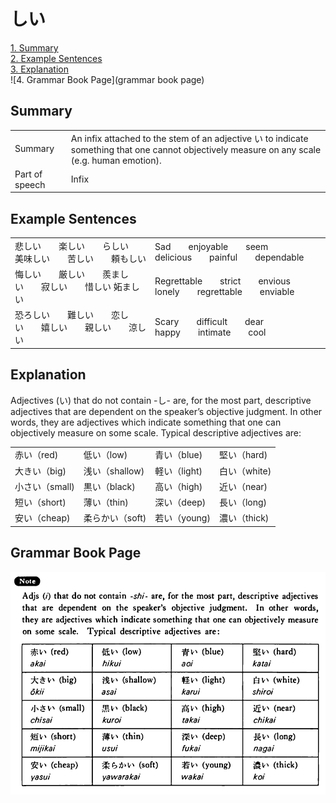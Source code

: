 # しい

[1. Summary](#summary)<br>
[2. Example Sentences](#example-sentences)<br>
[3. Explanation](#explanation)<br>
![4. Grammar Book Page](grammar book page)<br>


## Summary

<table><tr>   <td>Summary</td>   <td>An infix attached to the stem of an adjective い to indicate something that one cannot objectively measure on any scale (e.g. human emotion).</td></tr><tr>   <td>Part of speech</td>   <td>Infix</td></tr></table>

## Example Sentences

<table><tr>   <td>悲しい  楽しい  らしい  美味しい  苦しい  頼もしい</td>   <td>Sad  enjoyable  seem  delicious  painful  dependable</td></tr><tr>   <td>悔しい  厳しい  羨ましい  寂しい  惜しい&nbsp;妬ましい</td>   <td>Regrettable&emsp;&emsp;strict&emsp;&emsp;envious&emsp;&emsp;lonely&emsp;&emsp;regrettable&emsp;&emsp;enviable</td></tr><tr>   <td>恐ろしい  難しい  恋しい  嬉しい  親しい  涼しい</td>   <td>Scary&emsp;&emsp;difficult&emsp;&emsp;dear&emsp;&emsp;happy&emsp;&emsp;intimate&emsp;&emsp;cool</td></tr></table>

## Explanation

<p>Adjectives (い) that do not contain -<span class="cloze">し</span>- are, for the most part, descriptive adjectives that are dependent on the speaker’s objective judgment. In other words, they are adjectives which indicate something that one can objectively measure on some scale. Typical descriptive adjectives are:</p>  <table class="table"> <tbody>  <tr class="tr"> <td class="td">赤い（red)</td> <td class="td">低い（low)</td> <td class="td">青い（blue)</td> <td class="td">堅い（hard)</td> </tr>  <tr class="tr"> <td class="td">大きい（big)</td> <td class="td">浅い（shallow)</td> <td class="td">軽い（light)</td> <td class="td">白い（white)</td> </tr>  <tr class="tr"> <td class="td">小さい（small)</td> <td class="td">黒い（black)</td> <td class="td">高い（high)</td> <td class="td">近い（near)</td> </tr>  <tr class="tr"> <td class="td">短い（short)</td> <td class="td">薄い（thin)</td> <td class="td">深い（deep)</td> <td class="td">長い（long)</td> </tr>  <tr class="tr"> <td class="td">安い（cheap)</td> <td class="td">柔らかい（soft)</td> <td class="td">若い（young)</td> <td class="td">濃い（thick)</td> </tr>  </tbody> </table>

## Grammar Book Page

![](../img/Basic-し.png)

